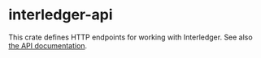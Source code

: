 # interledger-api

This crate defines HTTP endpoints for working with Interledger.
See also [the API documentation](https://github.com/emschwartz/interledger-rs/blob/master/docs/api.md).
